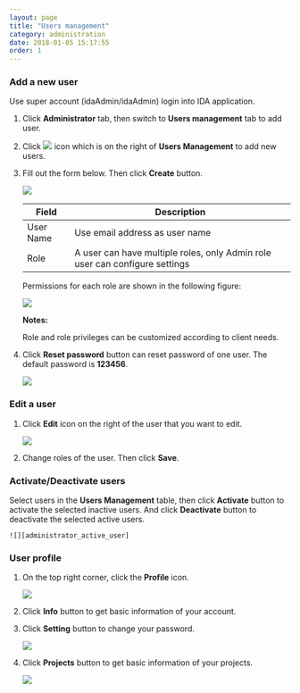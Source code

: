 ```yaml
---
layout: page
title: "Users management"
category: administration
date: 2018-01-05 15:17:55
order: 1
---
```


### Add a new user 
  Use super account (idaAdmin/idaAdmin) login into IDA application.
  1. Click **Administrator** tab, then switch to  **Users management** tab to add user.  
  2. Click ![][add_icon] icon which is on the right of **Users Management** to add new users. 
  3. Fill out the form below. Then click **Create** button.
  
     ![][administrator_add]  
	
     |   Field       | Description               |
     | --------------|---------------------------| 
     | User Name     | Use email address as user name| 
     | Role          | A user can have multiple roles, only Admin role user can configure settings|
     
     Permissions for each role are shown in the following figure:
     
     ![][administrator_role_permission]
     
     **Notes:**
     
     Role and role privileges can be customized according to client needs.
                
  4. Click **Reset password** button can reset password of one user. The default password is **123456**.
  
     ![][administrator_reset_password]  

### Edit a user 
  1. Click **Edit** icon on the right of the user that you want to edit.
  
     ![][administrator_edit_user]
     
  2. Change roles of the user. Then click **Save**.
  
### Activate/Deactivate users
  
   Select users in the **Users Management** table, then click **Activate** button to activate the selected inactive users. And click **Deactivate** button to deactivate the selected active users.
   
   	![][administrator_active_user]
  
### User profile 
  
  1. On the top right corner, click the  **Profile** icon.
  
     ![][administrator_profile]
     
  2. Click **Info** button to get basic information of your account.
  
  3. Click **Setting** button to change your password.
  
      ![][administrator_password]
  
  4. Click **Projects** button to get basic information of your projects.
  
      ![][administrator_profile_page]
  
  
[administrator_add]: ../images/administrator/Administrator_add.png
[administrator_reset]: ../images/administrator/Administrator_reset.png
[administrator_profile]: ../images/administrator/administrator_profile.PNG
[administrator_profile_page]: ../images/administrator/administrator_profile_page.PNG
[administrator_password]: ../images/administrator/administrator_password.png
[add_icon]: ../images/administrator/Administrator_add_icon.png
[administrator_reset_password]: ../images/administrator/administrator_reset_password.png
[administrator_edit_user]: ../images/administrator/administrator_edit_user.png
[administrator_active_user]: ../images/administrator/administrator_active_user.png
[administrator_role_permission]: ../images/administrator/administrator_role_permission.png



